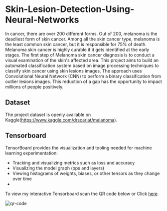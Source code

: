 # Skin-Lesion-Detection-Using-Neural-Networks
In cancer, there are over 200 different forms. Out of 200, melanoma is the deadliest form of skin cancer. Among all the skin cancer type, melanoma is the least common skin cancer, but it is responsible for 75% of death. Melanoma skin cancer is highly curable if it gets identified at the early stages. The first step of Melanoma skin cancer diagnosis is to conduct a visual examination of the skin's affected area. This project aims to build an automated classification system based on image processing techniques to classify skin cancer using skin lesions images. The approach uses Convolutional Neural Network (CNN) to perform a binary classification from outlier lesions images. This reduction of a gap has the opportunity to impact millions of people positively.

## Dataset
The project dataset is openly available on Kaggle(https://www.kaggle.com/drscarlat/melanoma).

## Tensorboard
TensorBoard provides the visualization and tooling needed for machine learning experimentation:
- Tracking and visualizing metrics such as loss and accuracy
- Visualizing the model graph (ops and layers)
- Viewing histograms of weights, biases, or other tensors as they change over time
- 
To view my interactive Tensorboard scan the QR code below or Click [here](https://tensorboard.dev/experiment/UVAwdGFwQA6JBWJPZEWLPQ/#scalars)

![qr-code](https://user-images.githubusercontent.com/93217519/157244592-42e2a3ce-9847-4a6c-9b36-d42125e3b08d.png)

